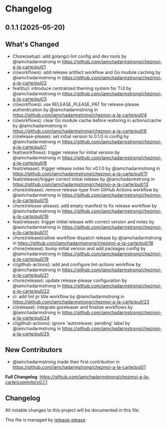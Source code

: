# Changelog

## 0.1.1 (2025-05-20)

## What's Changed
* Chore(setup): add golangci lint config and dev tools by @iamchadarmstrong in https://github.com/iamchadarmstrong/chezmoi-a-la-carte/pull/1
* ci(workflows): add release artifact workflow and Go module caching by @iamchadarmstrong in https://github.com/iamchadarmstrong/chezmoi-a-la-carte/pull/2
* feat(tui): introduce centralized theming system for TUI by @iamchadarmstrong in https://github.com/iamchadarmstrong/chezmoi-a-la-carte/pull/3
* ci(workflows): use RELEASE_PLEASE_PAT for release-please authentication by @iamchadarmstrong in https://github.com/iamchadarmstrong/chezmoi-a-la-carte/pull/4
* ci(workflows): clear Go module cache before restoring in actions/cache by @iamchadarmstrong in https://github.com/iamchadarmstrong/chezmoi-a-la-carte/pull/6
* ci(release-please): set initial version to 0.1.0 in config by @iamchadarmstrong in https://github.com/iamchadarmstrong/chezmoi-a-la-carte/pull/7
* feat(workflows): trigger release for initial version by @iamchadarmstrong in https://github.com/iamchadarmstrong/chezmoi-a-la-carte/pull/8
* feat(release): trigger release notes for v0.1.0 by @iamchadarmstrong in https://github.com/iamchadarmstrong/chezmoi-a-la-carte/pull/11
* feat(release)/trigger correct initial release by @iamchadarmstrong in https://github.com/iamchadarmstrong/chezmoi-a-la-carte/pull/13
* chore(release): remove release-type from GitHub Actions workflow by @iamchadarmstrong in https://github.com/iamchadarmstrong/chezmoi-a-la-carte/pull/15
* chore(release-please): add empty manifest to fix release workflow by @iamchadarmstrong in https://github.com/iamchadarmstrong/chezmoi-a-la-carte/pull/16
* feat(release): trigger initial release with correct version and notes by @iamchadarmstrong in https://github.com/iamchadarmstrong/chezmoi-a-la-carte/pull/17
* chore(release)/allow workflow dispatch release by @iamchadarmstrong in https://github.com/iamchadarmstrong/chezmoi-a-la-carte/pull/18
* chore(release): bump initial version and add packages config by @iamchadarmstrong in https://github.com/iamchadarmstrong/chezmoi-a-la-carte/pull/19
* ci(github-actions): add and configure lint-actions workflow by @iamchadarmstrong in https://github.com/iamchadarmstrong/chezmoi-a-la-carte/pull/21
* chore(release): update release-please configuration by @iamchadarmstrong in https://github.com/iamchadarmstrong/chezmoi-a-la-carte/pull/22
* ci: add lint pr title workflow by @iamchadarmstrong in https://github.com/iamchadarmstrong/chezmoi-a-la-carte/pull/23
* ci(release): integrate goreleaser and finalize workflows by @iamchadarmstrong in https://github.com/iamchadarmstrong/chezmoi-a-la-carte/pull/24
* ci(github-actions):  ignore 'autorelease: pending' label by @iamchadarmstrong in https://github.com/iamchadarmstrong/chezmoi-a-la-carte/pull/25

## New Contributors
* @iamchadarmstrong made their first contribution in https://github.com/iamchadarmstrong/chezmoi-a-la-carte/pull/1

**Full Changelog**: https://github.com/iamchadarmstrong/chezmoi-a-la-carte/commits/v0.1.1

## Changelog

All notable changes to this project will be documented in this file.

This file is managed by [release-please](https://github.com/googleapis/release-please-action).
